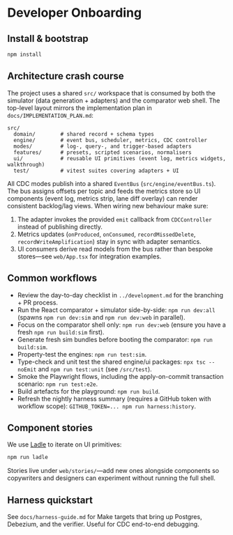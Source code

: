 # Developer Onboarding

## Install & bootstrap
```bash
npm install
```

## Architecture crash course

The project uses a shared `src/` workspace that is consumed by both the simulator (data generation + adapters) and the comparator web shell. The top-level layout mirrors the implementation plan in `docs/IMPLEMENTATION_PLAN.md`:

```
src/
  domain/        # shared record + schema types
  engine/        # event bus, scheduler, metrics, CDC controller
  modes/         # log-, query-, and trigger-based adapters
  features/      # presets, scripted scenarios, normalisers
  ui/            # reusable UI primitives (event log, metrics widgets, walkthrough)
  test/          # vitest suites covering adapters + UI
```

All CDC modes publish into a shared `EventBus` (`src/engine/eventBus.ts`). The bus assigns offsets per topic and feeds the metrics store so UI components (event log, metrics strip, lane diff overlay) can render consistent backlog/lag views. When wiring new behaviour make sure:

1. The adapter invokes the provided `emit` callback from `CDCController` instead of publishing directly.
2. Metrics updates (`onProduced`, `onConsumed`, `recordMissedDelete`, `recordWriteAmplification`) stay in sync with adapter semantics.
3. UI consumers derive read models from the bus rather than bespoke stores—see `web/App.tsx` for integration examples.

## Common workflows
- Review the day-to-day checklist in `../development.md` for the branching + PR process.
- Run the React comparator + simulator side-by-side: `npm run dev:all` (spawns `npm run dev:sim` and `npm run dev:web` in parallel).
- Focus on the comparator shell only: `npm run dev:web` (ensure you have a fresh `npm run build:sim` first).
- Generate fresh sim bundles before booting the comparator: `npm run build:sim`.
- Property-test the engines: `npm run test:sim`.
- Type-check and unit test the shared engine/ui packages: `npx tsc --noEmit` and `npm run test:unit` (see `/src/test`).
- Smoke the Playwright flows, including the apply-on-commit transaction scenario: `npm run test:e2e`.
- Build artefacts for the playground: `npm run build`.
- Refresh the nightly harness summary (requires a GitHub token with workflow scope): `GITHUB_TOKEN=... npm run harness:history`.

## Component stories
We use [Ladle](https://ladle.dev/) to iterate on UI primitives:
```bash
npm run ladle
```
Stories live under `web/stories/`—add new ones alongside components so copywriters and designers can experiment without running the full shell.

## Harness quickstart
See `docs/harness-guide.md` for Make targets that bring up Postgres, Debezium, and the verifier. Useful for CDC end-to-end debugging.
